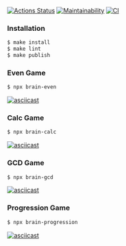 <!-- Badges: Hexlet, Codeclimate, Github Actions -->
[![Actions Status](https://github.com/smignat/frontend-project-lvl1/workflows/hexlet-check/badge.svg)](https://github.com/smignat/frontend-project-lvl1/actions) [![Maintainability](https://api.codeclimate.com/v1/badges/8284375c6a9632e5dba1/maintainability)](https://codeclimate.com/github/smignat/frontend-project-lvl1/maintainability) [![CI](https://github.com/smignat/frontend-project-lvl1/actions/workflows/github-actions.yml/badge.svg?branch=main)](https://github.com/smignat/frontend-project-lvl1/actions/workflows/github-actions.yml)

### Installation

```sh
$ make install
$ make lint
$ make publish
```

### Even Game
```sh
$ npx brain-even
```

[![asciicast](https://asciinema.org/a/lx1UiQkx5XJBUoHXyBOdO78Zq.svg)](https://asciinema.org/a/lx1UiQkx5XJBUoHXyBOdO78Zq)

### Calc Game
```sh
$ npx brain-calc
```

[![asciicast](https://asciinema.org/a/2bCHaBEPFIK8dqmXptsEQpWNh.svg)](https://asciinema.org/a/2bCHaBEPFIK8dqmXptsEQpWNh)

### GCD Game
```sh
$ npx brain-gcd
```

[![asciicast](https://asciinema.org/a/3emLalYNQ1s7JUEvkKIkXnNp0.svg)](https://asciinema.org/a/3emLalYNQ1s7JUEvkKIkXnNp0)

### Progression Game
```sh
$ npx brain-progression
```

[![asciicast](https://asciinema.org/a/3unEg44qwm9w7SjceyzzfkY5v.svg)](https://asciinema.org/a/3unEg44qwm9w7SjceyzzfkY5v)